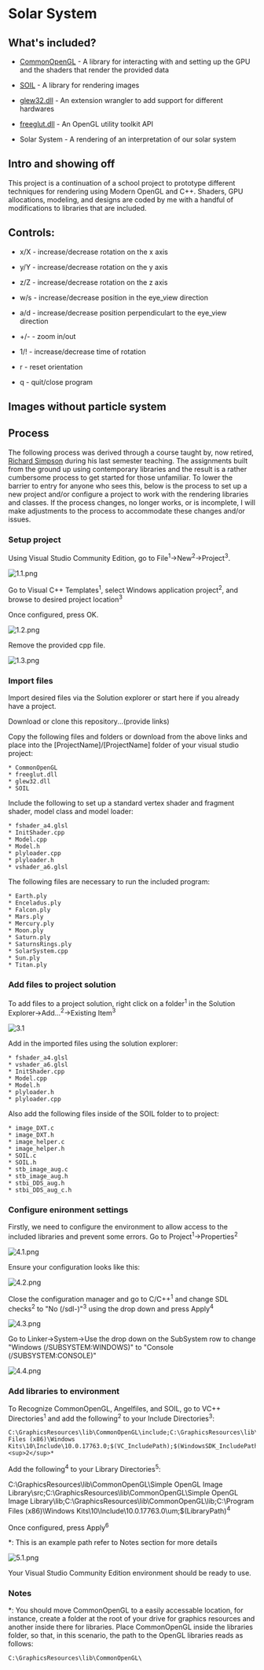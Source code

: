 # Solar System

## What's included?
	
  * [CommonOpenGL](https://www.opengl.org/) - A library for interacting with and setting up the GPU and the shaders that render the provided data
  
  * [SOIL](http://lonesock.net/soil.html) - A library for rendering images
	
  * [glew32.dll](http://glew.sourceforge.net/) - An extension wrangler to add support for different hardwares
	
  * [freeglut.dll](http://freeglut.sourceforge.net/) - An OpenGL utility toolkit API

  * Solar System - A rendering of an interpretation of our solar system
	
## Intro and showing off

This project is a continuation of a school project to prototype different techniques
  for rendering using Modern OpenGL and C++. Shaders, GPU allocations, modeling, and
  designs are coded by me with a handful of modifications to libraries that are included. 

## Controls:
	
* x/X - increase/decrease rotation on the x axis

* y/Y - increase/decrease rotation on the y axis
	
* z/Z - increase/decrease rotation on the z axis
	
* w/s - increase/decrease position in the eye_view direction
	
* a/d - increase/decrease position perpendiculart to the eye_view direction
	
* +/- - zoom in/out
	
* 1/! - increase/decrease time of rotation
	
* r - reset orientation

* q - quit/close program
	
## Images without particle system
	

## Process
	
The following process was derived through a course taught by, now retired, 
  [Richard Simpson](http://web.archive.org/web/20190722191417/http://cs.mwsu.edu/~simpson/wordpress/?page_id=1741)
  during his last semester teaching. The assignments built from the ground up
  using contemporary libraries and the result is a rather cumbersome process to
  get started for those unfamiliar. To lower the barrier to entry for anyone who
  sees this, below is the process to set up a new project and/or configure a 
  project to work with the rendering libraries and classes. If the process changes,
  no longer works, or is incomplete, I will make adjustments to the process to
  accommodate these changes and/or issues.

### Setup project
	
Using Visual Studio Community Edition, go to File<sup>1</sup>->New<sup>2</sup>->Project<sup>3</sup>.

![1.1.png]()

Go to Visual C++ Templates<sup>1</sup>, select Windows application project<sup>2</sup>, and browse to desired project location<sup>3</sup>

Once configured, press OK.

![1.2.png]()

Remove the provided cpp file.

![1.3.png]()

### Import files

Import desired files via the Solution explorer or start here if you already have a project.

Download or clone this repository...(provide links)

Copy the following files and folders or download from the above links and place
  into the [ProjectName]/[ProjectName] folder of your visual studio project:

    * CommonOpenGL
    * freeglut.dll
    * glew32.dll
    * SOIL
  
Include the following to set up a standard vertex shader and fragment shader, model class and model loader:

    * fshader_a4.glsl
    * InitShader.cpp
    * Model.cpp
    * Model.h
    * plyloader.cpp
    * plyloader.h
    * vshader_a6.glsl
	
The following files are necessary to run the included program:
	
	* Earth.ply
	* Enceladus.ply
	* Falcon.ply
	* Mars.ply
	* Mercury.ply
	* Moon.ply
	* Saturn.ply
	* SaturnsRings.ply
	* SolarSystem.cpp
	* Sun.ply
	* Titan.ply

### Add files to project solution

To add files to a project solution, right click on a folder<sup>1</sup> in the Solution Explorer->Add...<sup>2</sup>->Existing Item<sup>3</sup>

![3.1]()

Add in the imported files using the solution explorer:

    * fshader_a4.glsl
    * vshader_a6.glsl
    * InitShader.cpp
    * Model.cpp
    * Model.h
    * plyloader.h
    * plyloader.cpp
	
Also add the following files inside of the SOIL folder to to project:

    * image_DXT.c
    * image_DXT.h
    * image_helper.c
    * image_helper.h
    * SOIL.c
    * SOIL.h
    * stb_image_aug.c
    * stb_image_aug.h
    * stbi_DDS_aug.h
    * stbi_DDS_aug_c.h
		
### Configure enironment settings

Firstly, we need to configure the environment to allow access to the included libraries and prevent some errors. Go to Project<sup>1</sup>->Properties<sup>2</sup>
	
![4.1.png]()

Ensure your configuration looks like this:

![4.2.png]()

Close the configuration manager and go to C/C++<sup>1</sup> and change SDL checks<sup>2</sup> to "No (/sdl-)"<sup>3</sup> using the drop down and press Apply<sup>4</sup>

![4.3.png]()

Go to Linker->System->Use the drop down on the SubSystem row to change "Windows (/SUBSYSTEM:WINDOWS)" to "Console (/SUBSYSTEM:CONSOLE)"

![4.4.png]()

### Add libraries to environment

To Recognize CommonOpenGL, Angelfiles, and SOIL, go to VC++ Directories<sup>1</sup> and add the following<sup>2</sup> to your Include Directories<sup>3</sup>:	

    C:\GraphicsResources\lib\CommonOpenGL\include;C:\GraphicsResources\lib\CommonOpenGL\Angelfiles;C:\Program Files (x86)\Windows Kits\10\Include\10.0.17763.0;$(VC_IncludePath);$(WindowsSDK_IncludePath);<sup>2</sup>*

Add the following<sup>4</sup> to your Library Directories<sup>5</sup>:
  
   C:\GraphicsResources\lib\CommonOpenGL\Simple OpenGL Image Library\src;C:\GraphicsResources\lib\CommonOpenGL\Simple OpenGL Image Library\lib;C:\GraphicsResources\lib\CommonOpenGL\lib;C:\Program Files (x86)\Windows Kits\10\Include\10.0.17763.0\um;$(LibraryPath)<sup>4</sup>

Once configured, press Apply<sup>6</sup>

*: This is an example path refer to Notes section for more details

![5.1.png]()

  Your Visual Studio Community Edition environment should be ready to use.
	
### Notes

*: You should move CommonOpenGL to a easily accessable location, for instance, create
  a folder at the root of your drive for graphics resources and another inside 
  there for libraries. Place CommonOpenGL inside the libraries folder, so that,
  in this scenario, the path to the OpenGL libraries reads as follows:

    C:\GraphicsResources\lib\CommonOpenGL\
	

